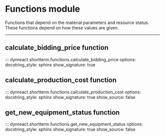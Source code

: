 # Functions module

Functions that depend on the material parameters and resource status.
These functions depend on how these values are given.

---

## calculate_bidding_price function
::: dynreact.shortterm.functions.calculate_bidding_price
    options:
        docstring_style: sphinx
        show_signature: true



## calculate_production_cost function
::: dynreact.shortterm.functions.calculate_production_cost
    options:
        docstring_style: sphinx
        show_signature: true
        show_source: false



## get_new_equipment_status function
::: dynreact.shortterm.functions.get_new_equipment_status
    options:
        docstring_style: sphinx
        show_signature: true
        show_source: false
